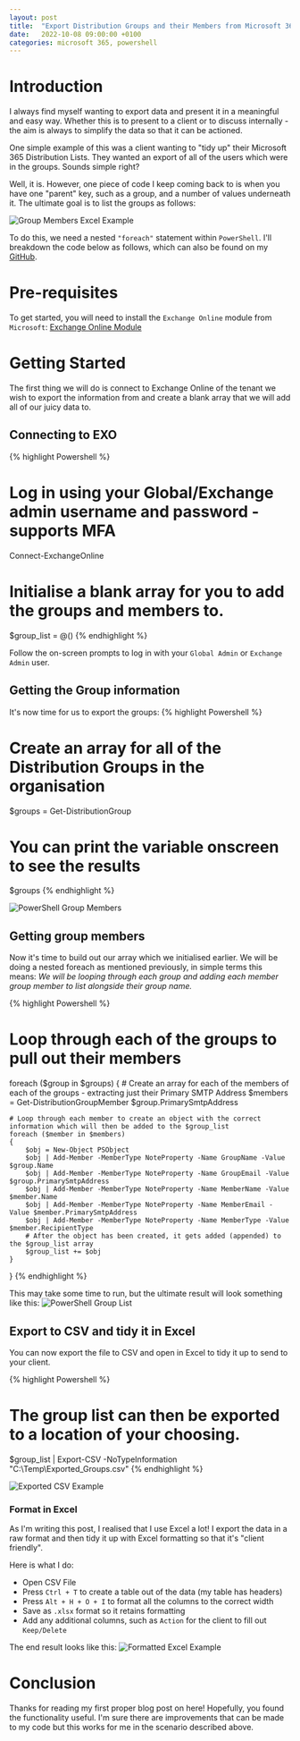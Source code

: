 ```yaml
---
layout: post
title:  "Export Distribution Groups and their Members from Microsoft 365 to CSV"
date:   2022-10-08 09:00:00 +0100
categories: microsoft 365, powershell
---
```


# Introduction
I always find myself wanting to export data and present it in a meaningful and easy way. Whether this is to present to a client or to discuss internally - the aim is always to simplify the data so that it can be actioned.

One simple example of this was a client wanting to "tidy up" their Microsoft 365 Distribution Lists. They wanted an export of all of the users which were in the groups. Sounds simple right?

Well, it is. However, one piece of code I keep coming back to is when you have one "parent" key, such as a group, and a number of values underneath it. The ultimate goal is to list the groups as follows:

![Group Members Excel Example](/assets/group_members_example_excel_jpg.jpg)

To do this, we need a nested `"foreach"` statement within `PowerShell`. I'll breakdown the code below as follows, which can also be found on my [GitHub][pythonshell-gh].

# Pre-requisites
To get started, you will need to install the `Exchange Online` module from `Microsoft`: [Exchange Online Module](https://www.powershellgallery.com/packages/ExchangeOnlineManagement/)

# Getting Started
The first thing we will do is connect to Exchange Online of the tenant we wish to export the information from and create a blank array that we will add all of our juicy data to.

## Connecting to EXO
{% highlight Powershell %}
# Log in using your Global/Exchange admin username and password - supports MFA
Connect-ExchangeOnline
# Initialise a blank array for you to add the groups and members to.
$group_list = @()
{% endhighlight %}

Follow the on-screen prompts to log in with your `Global Admin` or `Exchange Admin` user.

## Getting the Group information
It's now time for us to export the groups:
{% highlight Powershell %}
# Create an array for all of the Distribution Groups in the organisation
$groups = Get-DistributionGroup

# You can print the variable onscreen to see the results
$groups
{% endhighlight %}

![PowerShell Group Members](/assets/powershell_group_members.jpg)

## Getting group members
Now it's time to build out our array which we initialised earlier. We will be doing a nested foreach as mentioned previously, in simple terms this means: *We will be looping through each group and adding each member group member to list alongside their group name.*

{% highlight Powershell %}
# Loop through each of the groups to pull out their members
foreach ($group in $groups)
{
    # Create an array for each of the members of each of the groups - extracting just their Primary SMTP Address
    $members = Get-DistributionGroupMember $group.PrimarySmtpAddress

    # Loop through each member to create an object with the correct information which will then be added to the $group_list
    foreach ($member in $members)
    {
        $obj = New-Object PSObject
        $obj | Add-Member -MemberType NoteProperty -Name GroupName -Value $group.Name
        $obj | Add-Member -MemberType NoteProperty -Name GroupEmail -Value $group.PrimarySmtpAddress
        $obj | Add-Member -MemberType NoteProperty -Name MemberName -Value $member.Name
        $obj | Add-Member -MemberType NoteProperty -Name MemberEmail -Value $member.PrimarySmtpAddress
        $obj | Add-Member -MemberType NoteProperty -Name MemberType -Value $member.RecipientType
        # After the object has been created, it gets added (appended) to the $group_list array
        $group_list += $obj
    }
}
{% endhighlight %}

This may take some time to run, but the ultimate result will look something like this:
![PowerShell Group List](/assets/powershell_group_list.jpg)

## Export to CSV and tidy it in Excel
You can now export the file to CSV and open in Excel to tidy it up to send to your client.

{% highlight Powershell %}
# The group list can then be exported to a location of your choosing.
$group_list | Export-CSV -NoTypeInformation "C:\Temp\Exported_Groups.csv"
{% endhighlight %}

![Exported CSV Example](/assets/exported_csv_excel_example.jpg)

### Format in Excel
As I'm writing this post, I realised that I use Excel a lot! I export the data in a raw format and then tidy it up with Excel formatting so that it's "client friendly".

Here is what I do:
* Open CSV File
* Press `Ctrl + T` to create a table out of the data (my table has headers)
* Press `Alt + H + O + I` to format all the columns to the correct width
* Save as `.xlsx` format so it retains formatting
* Add any additional columns, such as `Action` for the client to fill out `Keep/Delete`

The end result looks like this:
![Formatted Excel Example](/assets/excel_formatted_group_members.jpg)

# Conclusion
Thanks for reading my first proper blog post on here! Hopefully, you found the functionality useful. I'm sure there are improvements that can be made to my code but this works for me in the scenario described above.

[pythonshell-gh]:  https://github.com/pythonshell-io/ms-groups-members